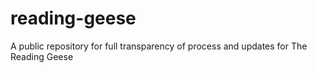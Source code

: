 # reading-geese
 A public repository for full transparency of process and updates for The Reading Geese
